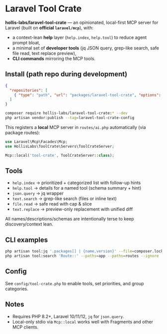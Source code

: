 # Laravel Tool Crate

**hollis-labs/laravel-tool-crate** — an opinionated, local-first MCP server for Laravel (built on **official `laravel/mcp`**), with:
- a context-lean **help** layer (`help.index`, `help.tool`) to reduce agent prompt bloat,
- a minimal set of **developer tools** (jq JSON query, grep-like search, safe file read, text replace preview),
- **CLI commands** mirroring the MCP tools.

## Install (path repo during development)
```json
{
  "repositories": [
    { "type": "path", "url": "packages/laravel-tool-crate", "options": { "symlink": true } }
  ]
}
```
```bash
composer require hollis-labs/laravel-tool-crate:* --dev
php artisan vendor:publish --tag=laravel-tool-crate-config
```

This registers a **local** MCP server in `routes/ai.php` automatically (via package routes):
```php
use Laravel\Mcp\Facades\Mcp;
use HollisLabs\ToolCrate\Servers\ToolCrateServer;

Mcp::local('tool-crate', ToolCrateServer::class);
```

## Tools
- `help.index` → prioritized + categorized list with follow-up hints
- `help.tool` → details for a named tool (schema summary + hint)
- `json.query` → jq wrapper
- `text.search` → grep-like search (files or inline text)
- `file.read` → safe read with cap & slice
- `text.replace` → preview-only replacement with unified diff

All names/descriptions/schemas are intentionally terse to keep discovery/context lean.

## CLI examples
```bash
php artisan tool:jq '.packages[] | {name,version}' --file=composer.lock
php artisan tool:search 'Route::' --paths=app --paths=routes --ignore
```

## Config
See `config/tool-crate.php` to enable tools, set priorities, and group categories.

## Notes
- Requires PHP 8.2+, Laravel 10/11/12, `jq` for `json.query`.
- Local-only stdio via `Mcp::local` works well with Fragments and other MCP clients.
